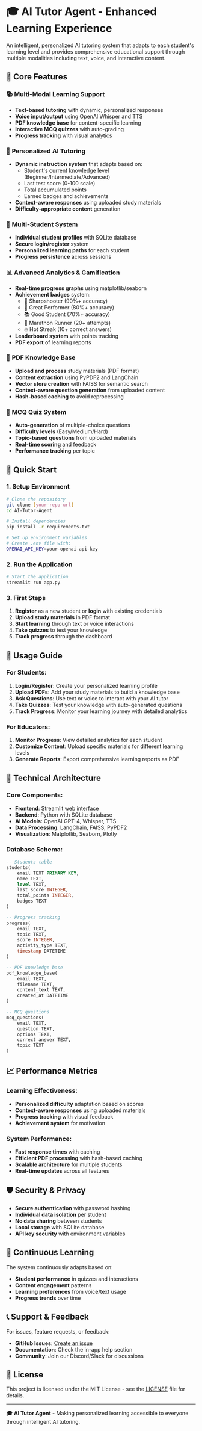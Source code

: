 # 🎓 AI Tutor Agent - Enhanced Learning Experience

An intelligent, personalized AI tutoring system that adapts to each student's learning level and provides comprehensive educational support through multiple modalities including text, voice, and interactive content.

## 🌟 Core Features

### 📚 **Multi-Modal Learning Support**
- **Text-based tutoring** with dynamic, personalized responses
- **Voice input/output** using OpenAI Whisper and TTS
- **PDF knowledge base** for content-specific learning
- **Interactive MCQ quizzes** with auto-grading
- **Progress tracking** with visual analytics

### 🎯 **Personalized AI Tutoring**
- **Dynamic instruction system** that adapts based on:
  - Student's current knowledge level (Beginner/Intermediate/Advanced)
  - Last test score (0-100 scale)
  - Total accumulated points
  - Earned badges and achievements
- **Context-aware responses** using uploaded study materials
- **Difficulty-appropriate content** generation

### 🔐 **Multi-Student System**
- **Individual student profiles** with SQLite database
- **Secure login/register** system
- **Personalized learning paths** for each student
- **Progress persistence** across sessions

### 📊 **Advanced Analytics & Gamification**
- **Real-time progress graphs** using matplotlib/seaborn
- **Achievement badges** system:
  - 🎯 Sharpshooter (90%+ accuracy)
  - 🎪 Great Performer (80%+ accuracy)
  - 📚 Good Student (70%+ accuracy)
  - 🏃 Marathon Runner (20+ attempts)
  - 🔥 Hot Streak (10+ correct answers)
- **Leaderboard system** with points tracking
- **PDF export** of learning reports

### 📄 **PDF Knowledge Base**
- **Upload and process** study materials (PDF format)
- **Content extraction** using PyPDF2 and LangChain
- **Vector store creation** with FAISS for semantic search
- **Context-aware question generation** from uploaded content
- **Hash-based caching** to avoid reprocessing

### 🧩 **MCQ Quiz System**
- **Auto-generation** of multiple-choice questions
- **Difficulty levels** (Easy/Medium/Hard)
- **Topic-based questions** from uploaded materials
- **Real-time scoring** and feedback
- **Performance tracking** per topic

## 🚀 **Quick Start**

### **1. Setup Environment**
```bash
# Clone the repository
git clone [your-repo-url]
cd AI-Tutor-Agent

# Install dependencies
pip install -r requirements.txt

# Set up environment variables
# Create .env file with:
OPENAI_API_KEY=your-openai-api-key
```

### **2. Run the Application**
```bash
# Start the application
streamlit run app.py
```

### **3. First Steps**
1. **Register** as a new student or **login** with existing credentials
2. **Upload study materials** in PDF format
3. **Start learning** through text or voice interactions
4. **Take quizzes** to test your knowledge
5. **Track progress** through the dashboard

## 🎯 **Usage Guide**

### **For Students:**
1. **Login/Register**: Create your personalized learning profile
2. **Upload PDFs**: Add your study materials to build a knowledge base
3. **Ask Questions**: Use text or voice to interact with your AI tutor
4. **Take Quizzes**: Test your knowledge with auto-generated questions
5. **Track Progress**: Monitor your learning journey with detailed analytics

### **For Educators:**
1. **Monitor Progress**: View detailed analytics for each student
2. **Customize Content**: Upload specific materials for different learning levels
3. **Generate Reports**: Export comprehensive learning reports as PDF

## 🔧 **Technical Architecture**

### **Core Components:**
- **Frontend**: Streamlit web interface
- **Backend**: Python with SQLite database
- **AI Models**: OpenAI GPT-4, Whisper, TTS
- **Data Processing**: LangChain, FAISS, PyPDF2
- **Visualization**: Matplotlib, Seaborn, Plotly

### **Database Schema:**
```sql
-- Students table
students(
    email TEXT PRIMARY KEY,
    name TEXT,
    level TEXT,
    last_score INTEGER,
    total_points INTEGER,
    badges TEXT
)

-- Progress tracking
progress(
    email TEXT,
    topic TEXT,
    score INTEGER,
    activity_type TEXT,
    timestamp DATETIME
)

-- PDF knowledge base
pdf_knowledge_base(
    email TEXT,
    filename TEXT,
    content_text TEXT,
    created_at DATETIME
)

-- MCQ questions
mcq_questions(
    email TEXT,
    question TEXT,
    options TEXT,
    correct_answer TEXT,
    topic TEXT
)
```

## 📈 **Performance Metrics**

### **Learning Effectiveness:**
- **Personalized difficulty** adaptation based on scores
- **Context-aware responses** using uploaded materials
- **Progress tracking** with visual feedback
- **Achievement system** for motivation

### **System Performance:**
- **Fast response times** with caching
- **Efficient PDF processing** with hash-based caching
- **Scalable architecture** for multiple students
- **Real-time updates** across all features

## 🛡️ **Security & Privacy**

- **Secure authentication** with password hashing
- **Individual data isolation** per student
- **No data sharing** between students
- **Local storage** with SQLite database
- **API key security** with environment variables

## 🔄 **Continuous Learning**

The system continuously adapts based on:
- **Student performance** in quizzes and interactions
- **Content engagement** patterns
- **Learning preferences** from voice/text usage
- **Progress trends** over time

## 📞 **Support & Feedback**

For issues, feature requests, or feedback:
- **GitHub Issues**: [Create an issue](https://github.com/your-repo/issues)
- **Documentation**: Check the in-app help section
- **Community**: Join our Discord/Slack for discussions

## 📝 **License**

This project is licensed under the MIT License - see the [LICENSE](LICENSE) file for details.

---

**🎓 AI Tutor Agent** - Making personalized learning accessible to everyone through intelligent AI tutoring.
